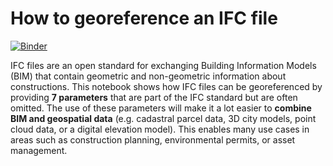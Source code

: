 # How to georeference an IFC file

[![Binder](https://mybinder.org/badge_logo.svg)](https://mybinder.org/v2/gh/stijngoedertier/georeference-ifc/master?labpath=how-to-georeference-ifc-file.ipynb)

IFC files are an open standard for exchanging Building Information Models (BIM) that contain geometric and non-geometric information about constructions.
This notebook shows how IFC files can be georeferenced by providing **7 parameters** that are part of the IFC standard but are often omitted.
The use of these parameters will make it a lot easier to **combine BIM and geospatial data** (e.g. cadastral parcel data, 3D city models, point cloud data, or a digital elevation model).
This enables many use cases in areas such as construction planning, environmental permits, or asset management.